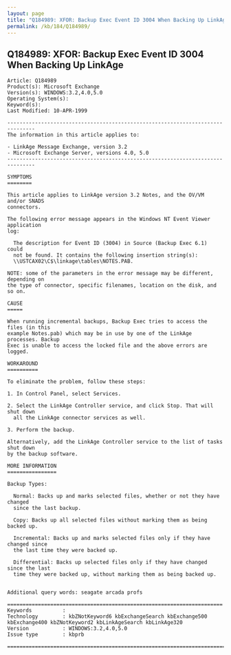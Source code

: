 ```yaml
---
layout: page
title: "Q184989: XFOR: Backup Exec Event ID 3004 When Backing Up LinkAge"
permalink: /kb/184/Q184989/
---
```


## Q184989: XFOR: Backup Exec Event ID 3004 When Backing Up LinkAge

	Article: Q184989
	Product(s): Microsoft Exchange
	Version(s): WINDOWS:3.2,4.0,5.0
	Operating System(s): 
	Keyword(s): 
	Last Modified: 10-APR-1999
	
	-------------------------------------------------------------------------------
	The information in this article applies to:
	
	- LinkAge Message Exchange, version 3.2 
	- Microsoft Exchange Server, versions 4.0, 5.0 
	-------------------------------------------------------------------------------
	
	SYMPTOMS
	========
	
	This article applies to LinkAge version 3.2 Notes, and the OV/VM and/or SNADS
	connectors.
	
	The following error message appears in the Windows NT Event Viewer application
	log:
	
	  The description for Event ID (3004) in Source (Backup Exec 6.1) could
	  not be found. It contains the following insertion string(s):
	  \\USTCAX02\C$\linkage\tables\NOTES.PAB.
	
	NOTE: some of the parameters in the error message may be different, depending on
	the type of connector, specific filenames, location on the disk, and so on.
	
	CAUSE
	=====
	
	When running incremental backups, Backup Exec tries to access the files (in this
	example Notes.pab) which may be in use by one of the LinkAge processes. Backup
	Exec is unable to access the locked file and the above errors are logged.
	
	WORKAROUND
	==========
	
	To eliminate the problem, follow these steps:
	
	1. In Control Panel, select Services.
	
	2. Select the LinkAge Controller service, and click Stop. That will shut down
	  all the LinkAge connector services as well.
	
	3. Perform the backup.
	
	Alternatively, add the LinkAge Controller service to the list of tasks shut down
	by the backup software.
	
	MORE INFORMATION
	================
	
	Backup Types:
	
	  Normal: Backs up and marks selected files, whether or not they have changed
	  since the last backup.
	
	  Copy: Backs up all selected files without marking them as being backed up.
	
	  Incremental: Backs up and marks selected files only if they have changed since
	  the last time they were backed up.
	
	  Differential: Backs up selected files only if they have changed since the last
	  time they were backed up, without marking them as being backed up.
	
	
	Additional query words: seagate arcada profs
	
	======================================================================
	Keywords          :  
	Technology        : kbZNotKeyword6 kbExchangeSearch kbExchange500 kbExchange400 kbZNotKeyword2 kbLinkAgeSearch kbLinkAge320
	Version           : WINDOWS:3.2,4.0,5.0
	Issue type        : kbprb
	
	=============================================================================
	
